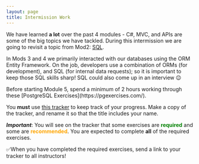 ```yaml
---
layout: page
title: Intermission Work
---
```


We have learned **a lot** over the past 4 modules - C#, MVC, and APIs are some of the big topics we have tackled.  During this intermission we are going to revisit a topic from Mod2: [SQL](/module2/).

In Mods 3 and 4 we primarily interacted with our databases using the ORM Entity Framework.  On the job, developers use a combination of ORMs (for development), and SQL (for internal data requests); so it is important to keep those SQL skills sharp!  SQL could also come up in an interview 😉

<section class='call-to-action' markdown='1'>
Before starting Module 5, spend a minimum of 2 hours working through these [PostgreSQL Exercises](https://pgexercises.com/).

You **must** use [this tracker](https://docs.google.com/spreadsheets/d/1uCOkwhQEDyPlRIDF2Z9Ff7DvU28aOSX_k0XIML9mnPI/) to keep track of your progress.  Make a copy of the tracker, and rename it so that the title includes your name.

<strong>*Important*</strong>: You will see on the tracker that some exercises are <strong style="color:green;">required</strong> and some are <strong style="color:orange;">recommended</strong>.  You are expected to complete **all** of the required exercises.

✅When you have completed the required exercises, send a link to your tracker to all instructors!
</section>

